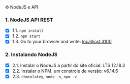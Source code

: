 ♻️ NodeJS e API

### 1. NodeJS API REST

- [x] 1.1. `npm install`
- [x] 1.2. `npm start`
- [x] 1.3. Go to your browser and write: [localhost:3100](localhost:3100)

### 2. Instalando NodeJS

- [x] 2.1. Instalar o NodeJS a partir do site oficial: LTS 12.18.3
- [x] 2.2. Instalar o NPM, um constrole de versão: v6.14.6
- [x] 2.3. `chocolatey`, `node -v`, `npm -v`